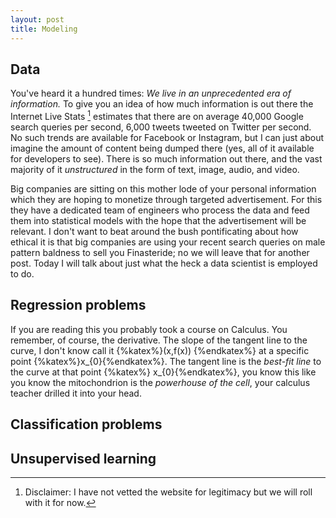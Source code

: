 ```yaml
---
layout: post
title: Modeling
---
```


## Data
You've heard it a hundred times: *We live in an unprecedented era of information.* To give you an idea of how much information is out there the Internet Live Stats [^1] estimates that there are on average 40,000 Google search queries per second, 6,000 tweets tweeted on Twitter per second. No such trends are available for Facebook or Instagram, but I can just about imagine the amount of content being dumped there (yes, all of it available for developers to see). There is so much information out there, and the vast majority of it *unstructured* in the form of text, image, audio, and video.

Big companies are sitting on this mother lode of your personal information which they are hoping to monetize through targeted advertisement. For this they have a dedicated team of engineers who process the data and feed them into statistical models with the hope that the advertisement will be relevant. I don't want to beat around the bush pontificating about how ethical it is that big companies are using your recent search queries on male pattern baldness to sell you Finasteride; no we will leave that for another post. Today I will talk about just what the heck a data scientist is employed to do.

## Regression problems
If you are reading this you probably took a course on Calculus. You remember, of course, the derivative. The slope of the tangent line to the curve, I don't know call it {%katex%}(x,f(x)) {%endkatex%} at a specific point {%katex%}x_{0}{%endkatex%}. The tangent line is the *best-fit line* to the curve at that point {%katex%} x_{0}{%endkatex%}, you know this like you know the mitochondrion is the *powerhouse of the cell*, your calculus teacher drilled it into your head.

## Classification problems

## Unsupervised learning

[^1]: Disclaimer: I have not vetted the website for legitimacy but we will roll with it for now.
